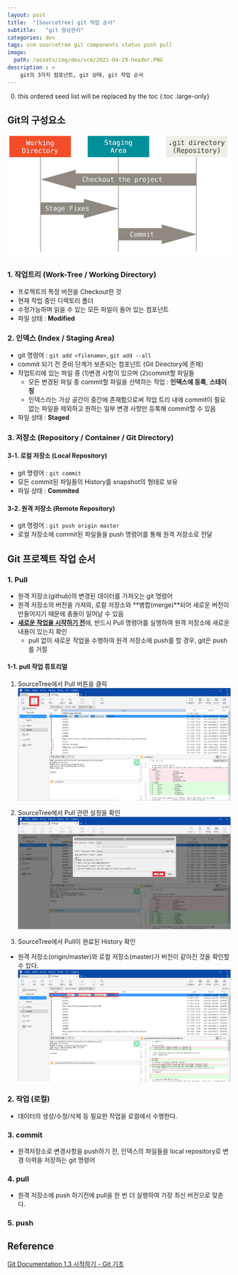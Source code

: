 ```yaml
---
layout: post
title:  "[Sourcetree] git 작업 순서"
subtitle:   "git 형상관리"
categories: dev
tags: scm sourcetree git components status push pull
image:
  path: /assets/img/dev/scm/2021-04-29-header.PNG
description : >
    git의 3가지 컴포넌트, git 상태, git 작업 순서
---
```


<!--more-->
0. this ordered seed list will be replaced by the toc
{:toc .large-only}

## Git의 구성요소
![GIT의 3가지 컴포넌트](/assets/img/dev/scm/2021-04-30-git-status.png)

### 1. 작업트리 (Work-Tree / Working Directory)
- 프로젝트의 특정 버전을 Checkout한 것
- 현재 작업 중인 디렉토리 폴더   
- 수정가능하며 읽을 수 있는 모든 파일이 들어 있는 컴포넌트
- 파일 상태 : **Modified**

### 2. 인덱스 (Index / Staging Area)
- git 명령어 : `git add <filename>`, `git add --all`
- commit 되기 전 준비 단계가 보존되는 컴포넌트 (Git Directory에 존재)  
- 작업트리에 있는 파일 중 (1)변경 사항이 있으며 (2)commit할 파일들   
  - 모든 변경된 파일 중 commit할 파일을 선택하는 작업 : **인덱스에 등록**, **스테이징**
  - 인덱스라는 가상 공간이 중간에 존재함으로써 작업 트리 내에 commit이 필요없는 파일을 제외하고 원하는 일부 변경 사항만 등록해 commit할 수 있음
- 파일 상태 : **Staged**

### 3. 저장소 (Repository / Container / Git Directory)
#### 3-1. 로컬 저장소 (Local Repository)
- git 명령어 : `git commit`
- 모든 commit된 파일들의 History를 snapshot의 형태로 보유
- 파일 상태 : **Commited**

#### 3-2. 원격 저장소 (Remote Repository)
- git 명령어 : `git push origin master`
- 로컬 저장소에 commit된 파일들을 push 명령어를 통해 원격 저장소로 전달   

## Git 프로젝트 작업 순서
### 1. Pull
- 원격 저장소(github)의 변경된 데이터를 가져오는 git 명령어
- 원격 저장소의 버전을 가져와, 로컬 저장소와 **병합(merge)**되어 새로운 버전이 만들어지기 때문에 충돌이 일어날 수 있음   
- <u>**새로운 작업을 시작하기 전**</u>에, 반드시 Pull 명령어를 실행하여 원격 저장소에 새로운 내용이 있는지 확인
  - pull 없이 새로운 작업을 수행하여 원격 저장소에 push를 할 경우, git은 push를 거절   

#### 1-1. pull 작업 튜토리얼
1. SourceTree에서 Pull 버튼을 클릭 
![pull 버튼 클릭](/assets/img/dev/scm/2021-04-30-pull-1.png)   

1. SourceTree에서 Pull 관련 설정을 확인 
![pull 버튼 클릭](/assets/img/dev/scm/2021-04-30-pull-2.png)    

1. SourceTree에서 Pull이 완료된 History 확인
- 원격 저장소(origin/master)와 로컬 저장소(master)가 버전이 같아진 것을 확인할 수 있다.   
![pull 버튼 클릭](/assets/img/dev/scm/2021-04-30-pull-3.png)    

### 2. 작업 (로컬)
- 데이터의 생성/수정/삭제 등 필요한 작업을 로컬에서 수행한다.

### 3. commit
- 원격저장소로 변경사항을 push하기 전, 인덱스의 파일들을 local repository로 변경 이력을 저장하는 git 명령어

### 4. pull
- 원격 저장소에 push 하기전에 pull을 한 번 더 실행하여 가장 최신 버전으로 맞춘다.

### 5. push


## Reference
[Git Documentation 1.3 시작하기 - Git 기초](https://git-scm.com/book/ko/v2/%EC%8B%9C%EC%9E%91%ED%95%98%EA%B8%B0-Git-%EA%B8%B0%EC%B4%88)